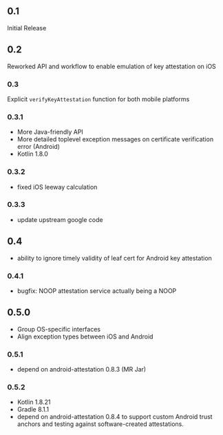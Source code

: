 ## 0.1
Initial Release

## 0.2
Reworked API and workflow to enable emulation of key attestation on iOS

### 0.3
Explicit `verifyKeyAttestation` function for both mobile platforms

### 0.3.1
- More Java-friendly API
- More detailed toplevel exception messages on certificate verification error (Android)
- Kotlin 1.8.0

### 0.3.2
- fixed iOS leeway calculation

### 0.3.3
- update upstream google code

## 0.4
- ability to ignore timely validity of leaf cert for Android key attestation

### 0.4.1
- bugfix: NOOP attestation service actually being a NOOP

## 0.5.0
- Group OS-specific interfaces
- Align exception types between iOS and Android
 
### 0.5.1
-  depend on android-attestation 0.8.3 (MR Jar)

### 0.5.2
- Kotlin 1.8.21
- Gradle 8.1.1
- depend on android-attestation 0.8.4 to support custom Android trust anchors and testing against software-created
  attestations.
